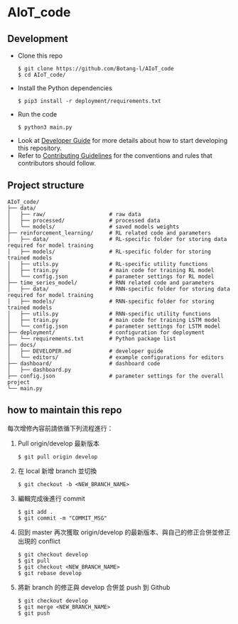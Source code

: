 # AIoT_code
## Development

-   Clone this repo
    ```shell
    $ git clone https://github.com/Botang-l/AIoT_code
    $ cd AIoT_code/
    ```
-   Install the Python dependencies
    ```shell
    $ pip3 install -r deployment/requirements.txt
    ```
-   Run the code
    ```shell
    $ python3 main.py
    ```
- Look at [Developer Guide](docs/DEVELOPER.md) for more details about how to start developing this repository.
- Refer to [Contributing Guidelines](CONTRIBUTING.md) for the conventions and rules that contributors should follow.

## Project structure

```
AIoT_code/
├── data/
│   ├── raw/                    # raw data
│   ├── processed/              # processed data
│   └── models/                 # saved models weights
├── reinforcement_learning/     # RL related code and parameters
│   ├── data/                   # RL-specific folder for storing data required for model training
│   ├── models/                 # RL-specific folder for storing trained models
│   ├── utils.py                # RL-specific utility functions
│   ├── train.py                # main code for training RL model
│   └── config.json             # parameter settings for RL model
├── time_series_model/          # RNN related code and parameters
│   ├── data/                   # RNN-specific folder for storing data required for model training
│   ├── models/                 # RNN-specific folder for storing trained models
│   ├── utils.py                # RNN-specific utility functions
│   ├── train.py                # main code for training LSTM model
│   └── config.json             # parameter settings for LSTM model
├── deployment/                 # configuration for deployment
│   └── requirements.txt        # Python package list
├── docs/                       
│   ├── DEVELOPER.md            # developer guide
│   └── editors/                # example configurations for editors
├── dashboard/                  # dashboard code
│   ├── dashboard.py           
├── config.json                 # parameter settings for the overall project
└── main.py
```
## how to maintain this repo
每次增修內容前請依循下列流程進行：
1. Pull origin/develop 最新版本
    ```shell
    $ git pull origin develop
    ```
2. 在 local 新增 branch 並切換
    ```shell
    $ git checkout -b <NEW_BRANCH_NAME>
    ```
3. 編輯完成後進行 commit
    ```shell
    $ git add .
    $ git commit -m "COMMIT_MSG"
    ```
4. 回到 master 再次獲取 origin/develop 的最新版本、與自己的修正合併並修正出現的 conflict
    ```shell
    $ git checkout develop
    $ git pull
    $ git checkout <NEW_BRANCH_NAME>
    $ git rebase develop
    ```
5. 將新 branch 的修正與 develop 合併並 push 到 Github
    ```shell
    $ git checkout develop
    $ git merge <NEW_BRANCH_NAME>
    $ git push
    ```
